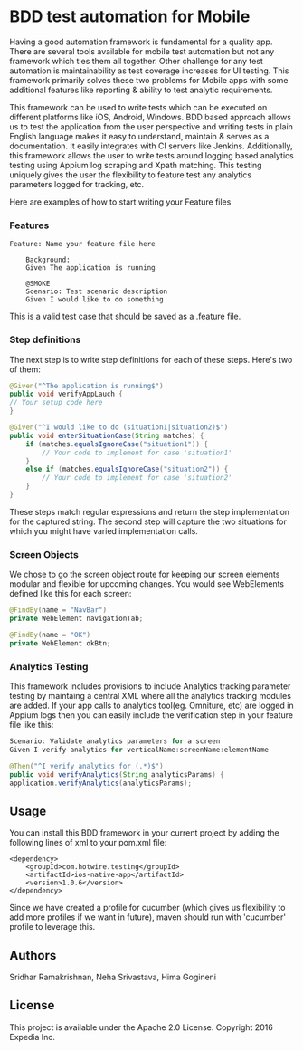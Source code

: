# BDD test automation for Mobile
Having a good automation framework is fundamental for a quality app. There are several tools available for mobile test automation but not any framework which ties them all together. Other challenge for any test automation is maintainability as test coverage increases for UI testing. This framework primarily solves these two problems for Mobile apps with some additional features like reporting & ability to test analytic requirements. 

This framework can be used to write tests which can be executed on different platforms like iOS, Android, Windows. BDD based approach allows us to test the application from the user perspective and writing tests in plain English language makes it easy to understand, maintain & serves as a documentation. It easily integrates with CI servers like Jenkins. Additionally, this framework allows the user to write tests around logging based analytics testing using Appium log scraping and Xpath matching. This testing uniquely gives the user the flexibility to feature test any analytics parameters logged for tracking, etc. 

Here are examples of how to start writing your Feature files

### Features
```
Feature: Name your feature file here    

    Background:
    Given The application is running

    @SMOKE
    Scenario: Test scenario description
    Given I would like to do something
```

This is a valid test case that should be saved as a .feature file.

### Step definitions
The next step is to write step definitions for each of these steps. Here's two of them:

```java
@Given("^The application is running$")
public void verifyAppLauch {
// Your setup code here
}

@Given("^I would like to do (situation1|situation2)$")
public void enterSituationCase(String matches) {
    if (matches.equalsIgnoreCase("situation1")) {
        // Your code to implement for case 'situation1'
    }
    else if (matches.equalsIgnoreCase("situation2")) {
        // Your code to implement for case 'situation2'
    }
}

```

These steps match regular expressions and return the step implementation for the captured string. The second step will capture the two situations for which you might have varied implementation calls.

### Screen Objects
We chose to go the screen object route for keeping our screen elements modular and flexible for upcoming changes. You would see WebElements defined like this for each screen:

```java
@FindBy(name = "NavBar")
private WebElement navigationTab;

@FindBy(name = "OK")
private WebElement okBtn;

```
### Analytics Testing

This framework includes provisions to include Analytics tracking parameter testing by maintaing a central XML where all the analytics tracking modules are added.  If your app calls to analytics tool(eg. Omniture, etc) are logged in Appium logs then  you can easily include the verification step in your feature file like this: 

```java
Scenario: Validate analytics parameters for a screen
Given I verify analytics for verticalName:screenName:elementName 

@Then("^I verify analytics for (.*)$")
public void verifyAnalytics(String analyticsParams) {
application.verifyAnalytics(analyticsParams);

```

## Usage

You can install this BDD framework in your current project by adding the following lines of xml to your pom.xml file:

```
<dependency>
    <groupId>com.hotwire.testing</groupId>
    <artifactId>ios-native-app</artifactId>
    <version>1.0.6</version>
</dependency>

```
Since we have created a profile for cucumber (which gives us flexibility to add more profiles if we want in future), maven should run with 'cucumber' profile to leverage this.

## Authors

Sridhar Ramakrishnan, Neha Srivastava, Hima Gogineni

## License

This project is available under the Apache 2.0 License.
Copyright 2016 Expedia Inc.

